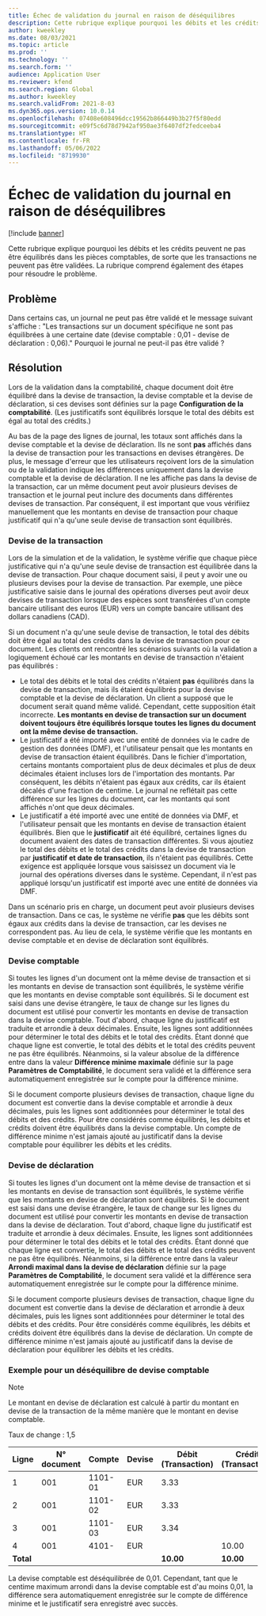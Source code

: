 ```yaml
---
title: Échec de validation du journal en raison de déséquilibres
description: Cette rubrique explique pourquoi les débits et les crédits peuvent ne pas être équilibrés dans les pièces comptables, de sorte que les transactions ne peuvent pas être validées. La rubrique comprend également des étapes pour résoudre le problème.
author: kweekley
ms.date: 08/03/2021
ms.topic: article
ms.prod: ''
ms.technology: ''
ms.search.form: ''
audience: Application User
ms.reviewer: kfend
ms.search.region: Global
ms.author: kweekley
ms.search.validFrom: 2021-8-03
ms.dyn365.ops.version: 10.0.14
ms.openlocfilehash: 07408e608496dcc19562b866449b3b27f5f80edd
ms.sourcegitcommit: e09f5c6d78d7942af950ae3f6407df2fedceeba4
ms.translationtype: HT
ms.contentlocale: fr-FR
ms.lasthandoff: 05/06/2022
ms.locfileid: "8719930"
---
```

# <a name="journal-posting-failure-because-of-imbalance"></a>Échec de validation du journal en raison de déséquilibres

[!include [banner](../includes/banner.md)]

Cette rubrique explique pourquoi les débits et les crédits peuvent ne pas être équilibrés dans les pièces comptables, de sorte que les transactions ne peuvent pas être validées. La rubrique comprend également des étapes pour résoudre le problème.

## <a name="symptom"></a>Problème

Dans certains cas, un journal ne peut pas être validé et le message suivant s'affiche : "Les transactions sur un document spécifique ne sont pas équilibrées à une certaine date (devise comptable : 0,01 - devise de déclaration : 0,06)." Pourquoi le journal ne peut-il pas être validé ?

## <a name="resolution"></a>Résolution

Lors de la validation dans la comptabilité, chaque document doit être équilibré dans la devise de transaction, la devise comptable et la devise de déclaration, si ces devises sont définies sur la page **Configuration de la comptabilité**. (Les justificatifs sont équilibrés lorsque le total des débits est égal au total des crédits.)

Au bas de la page des lignes de journal, les totaux sont affichés dans la devise comptable et la devise de déclaration. Ils ne sont **pas** affichés dans la devise de transaction pour les transactions en devises étrangères. De plus, le message d'erreur que les utilisateurs reçoivent lors de la simulation ou de la validation indique les différences uniquement dans la devise comptable et la devise de déclaration. Il ne les affiche pas dans la devise de la transaction, car un même document peut avoir plusieurs devises de transaction et le journal peut inclure des documents dans différentes devises de transaction. Par conséquent, il est important que vous vérifiiez manuellement que les montants en devise de transaction pour chaque justificatif qui n'a qu'une seule devise de transaction sont équilibrés.

### <a name="transaction-currency"></a>Devise de la transaction

Lors de la simulation et de la validation, le système vérifie que chaque pièce justificative qui n'a qu'une seule devise de transaction est équilibrée dans la devise de transaction. Pour chaque document saisi, il peut y avoir une ou plusieurs devises pour la devise de transaction. Par exemple, une pièce justificative saisie dans le journal des opérations diverses peut avoir deux devises de transaction lorsque des espèces sont transférées d'un compte bancaire utilisant des euros (EUR) vers un compte bancaire utilisant des dollars canadiens (CAD).

Si un document n'a qu'une seule devise de transaction, le total des débits doit être égal au total des crédits dans la devise de transaction pour ce document. Les clients ont rencontré les scénarios suivants où la validation a logiquement échoué car les montants en devise de transaction n'étaient pas équilibrés :

- Le total des débits et le total des crédits n'étaient **pas** équilibrés dans la devise de transaction, mais ils étaient équilibrés pour la devise comptable et la devise de déclaration. Un client a supposé que le document serait quand même validé. Cependant, cette supposition était incorrecte. **Les montants en devise de transaction sur un document doivent toujours être équilibrés lorsque toutes les lignes du document ont la même devise de transaction.**
- Le justificatif a été importé avec une entité de données via le cadre de gestion des données (DMF), et l'utilisateur pensait que les montants en devise de transaction étaient équilibrés. Dans le fichier d'importation, certains montants comportaient plus de deux décimales et plus de deux décimales étaient incluses lors de l'importation des montants. Par conséquent, les débits n'étaient pas égaux aux crédits, car ils étaient décalés d'une fraction de centime. Le journal ne reflétait pas cette différence sur les lignes du document, car les montants qui sont affichés n'ont que deux décimales.
- Le justificatif a été importé avec une entité de données via DMF, et l'utilisateur pensait que les montants en devise de transaction étaient équilibrés. Bien que le **justificatif** ait été équilibré, certaines lignes du document avaient des dates de transaction différentes. Si vous ajoutiez le total des débits et le total des crédits dans la devise de transaction par **justificatif et date de transaction**, ils n'étaient pas équilibrés. Cette exigence est appliquée lorsque vous saisissez un document via le journal des opérations diverses dans le système. Cependant, il n'est pas appliqué lorsqu'un justificatif est importé avec une entité de données via DMF.

Dans un scénario pris en charge, un document peut avoir plusieurs devises de transaction. Dans ce cas, le système ne vérifie **pas** que les débits sont égaux aux crédits dans la devise de transaction, car les devises ne correspondent pas. Au lieu de cela, le système vérifie que les montants en devise comptable et en devise de déclaration sont équilibrés.

### <a name="accounting-currency"></a>Devise comptable

Si toutes les lignes d'un document ont la même devise de transaction et si les montants en devise de transaction sont équilibrés, le système vérifie que les montants en devise comptable sont équilibrés. Si le document est saisi dans une devise étrangère, le taux de change sur les lignes du document est utilisé pour convertir les montants en devise de transaction dans la devise comptable. Tout d'abord, chaque ligne du justificatif est traduite et arrondie à deux décimales. Ensuite, les lignes sont additionnées pour déterminer le total des débits et le total des crédits. Étant donné que chaque ligne est convertie, le total des débits et le total des crédits peuvent ne pas être équilibrés. Néanmoins, si la valeur absolue de la différence entre dans la valeur **Différence minime maximale** définie sur la page **Paramètres de Comptabilité**, le document sera validé et la différence sera automatiquement enregistrée sur le compte pour la différence minime.

Si le document comporte plusieurs devises de transaction, chaque ligne du document est convertie dans la devise comptable et arrondie à deux décimales, puis les lignes sont additionnées pour déterminer le total des débits et des crédits. Pour être considérés comme équilibrés, les débits et crédits doivent être équilibrés dans la devise comptable.  Un compte de différence minime n'est jamais ajouté au justificatif dans la devise comptable pour équilibrer les débits et les crédits. 

### <a name="reporting-currency"></a>Devise de déclaration

Si toutes les lignes d'un document ont la même devise de transaction et si les montants en devise de transaction sont équilibrés, le système vérifie que les montants en devise de déclaration sont équilibrés. Si le document est saisi dans une devise étrangère, le taux de change sur les lignes du document est utilisé pour convertir les montants en devise de transaction dans la devise de déclaration. Tout d'abord, chaque ligne du justificatif est traduite et arrondie à deux décimales. Ensuite, les lignes sont additionnées pour déterminer le total des débits et le total des crédits. Étant donné que chaque ligne est convertie, le total des débits et le total des crédits peuvent ne pas être équilibrés. Néanmoins, si la différence entre dans la valeur **Arrondi maximal dans la devise de déclaration** définie sur la page **Paramètres de Comptabilité**, le document sera validé et la différence sera automatiquement enregistrée sur le compte pour la différence minime.

Si le document comporte plusieurs devises de transaction, chaque ligne du document est convertie dans la devise de déclaration et arrondie à deux décimales, puis les lignes sont additionnées pour déterminer le total des débits et des crédits. Pour être considérés comme équilibrés, les débits et crédits doivent être équilibrés dans la devise de déclaration.  Un compte de différence minime n'est jamais ajouté au justificatif dans la devise de déclaration pour équilibrer les débits et les crédits.

### <a name="example-for-an-accounting-currency-imbalance"></a>Exemple pour un déséquilibre de devise comptable

> [!NOTE]
> Le montant en devise de déclaration est calculé à partir du montant en devise de la transaction de la même manière que le montant en devise comptable.

Taux de change : 1,5

| Ligne | N° document | Compte | Devise | Débit (Transaction) | Crédit (Transaction) | Débit (Comptabilité) | Crédit (Comptabilité) |
|---|---|---|---|---|---|---|---|
| 1 | 001 | 1101-01 | EUR | 3.33 | | 5.00 (4,995) | |
| 2 | 001 | 1101-02 | EUR | 3.33 | | 5.00 (4,995) | |
| 3 | 001 | 1101-03 | EUR | 3.34 | | 5.01 | |
| 4 | 001 | 4101- | EUR | | 10.00 | | 15.00 |
| **Total** | | | | **10.00** | **10.00** | **15.01** | **15.00** |

La devise comptable est déséquilibrée de 0,01. Cependant, tant que le centime maximum arrondi dans la devise comptable est d'au moins 0,01, la différence sera automatiquement enregistrée sur le compte de différence minime et le justificatif sera enregistré avec succès.
